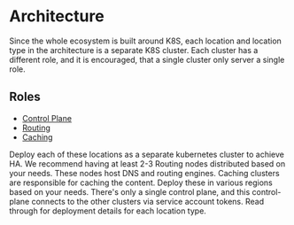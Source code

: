 # Architecture

Since the whole ecosystem is built around K8S, each location and location type in the architecture is a separate K8S cluster. Each cluster has a different role, and it is encouraged, that a single cluster only server a single role.

## Roles
- [Control Plane](control-plane.md)
- [Routing](routing.md)
- [Caching](caching.md)

Deploy each of these locations as a separate kubernetes cluster to achieve HA. We recommend having at least 2-3 Routing nodes distributed based on your needs. These nodes host DNS and routing engines. Caching clusters are responsible for caching the content. Deploy these in various regions based on your needs. There's only a single control plane, and this control-plane connects to the other clusters via service account tokens. Read through for deployment details for each location type.


